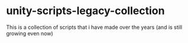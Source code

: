 # unity-scripts-legacy-collection
This is a collection of scripts that i have made over the years (and is still growing even now)
